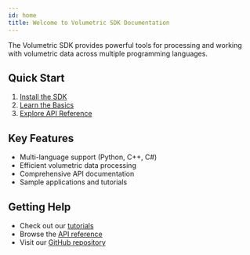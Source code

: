 ```yaml
---
id: home
title: Welcome to Volumetric SDK Documentation
---
```


The Volumetric SDK provides powerful tools for processing and working with volumetric data across multiple programming languages.

## Quick Start

1. [Install the SDK](/getting-started/installing-the-sdk)
2. [Learn the Basics](/introduction/overview)
3. [Explore API Reference](/api-reference/overview)

## Key Features

- Multi-language support (Python, C++, C#)
- Efficient volumetric data processing
- Comprehensive API documentation
- Sample applications and tutorials

## Getting Help

- Check out our [tutorials](/tutorials)
- Browse the [API reference](/api-reference)
- Visit our [GitHub repository](https://github.com/abduriaz/volumetric-sdk-docs) 